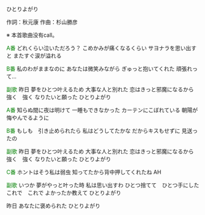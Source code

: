 ひとりよがり

作詞：秋元康
作曲：杉山勝彦

※ 本首歌曲没有call。

<font color=green>A番</font>
どれくらい泣いただろう？
こめかみが痛くなるくらい
サヨナラを思い出すと
またすぐ涙が溢れる

<font color=green>B番</font>
私のわがままなのに
あなたは微笑みながら
ぎゅっと抱いてくれた
頑張れって…

<font color=green>副歌</font>
昨日
夢をひとつ叶えるため
大事な人と別れた
恋はきっと邪魔になるから
強く　強く
なりたいと願った
ひとりよがり

<font color=green>A番</font>
知らぬ間に夜は明けて
一睡もできなかった
カーテンにこぼれている
朝陽が悔やんでるように

<font color=green>B番</font>
もしも　引き止められたら
私はどうしてたかな
だからキスもせずに
見送ったの

<font color=green>副歌</font>
昨日
夢をひとつ叶えるため
大事な人と別れた
恋はきっと邪魔になるから
強く　強く
なりたいと願った
ひとりよがり

<font color=green>C番</font>
ホントはそう私は弱虫
知ってたから背中押してくれたね
AH

<font color=green>副歌</font>
いつか
夢がやっと叶った時
私は思い出すわ
ひとつ捨てて　ひとつ手にした
これで　これで
よかったか教えて
ひとりよがり

昨日
あなたに褒められた
ひとりよがり
